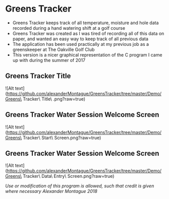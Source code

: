 # Greens Tracker

* Greens Tracker keeps track of all temperature, moisture and hole data recorded during a hand watering shift at a golf course
* Greens Tracker was created as I was tired of recording all of this data on paper, and wanted an easy way to keep track of all previous data
* The application has been used practically at my previous job as a greenskeeper at The Oakville Golf Club
* This version is a nicer graphical representation of the C program I came up with during the summer of 2017

## Greens Tracker Title 
![Alt text](https://github.com/alexanderMontague/GreensTracker/tree/master/Demo/Greens\ Tracker\ Title\ .png?raw=true)

## Greens Tracker Water Session Welcome Screen 
![Alt text](https://github.com/alexanderMontague/GreensTracker/tree/master/Demo/Greens\ Tracker\ Start\ Screen.png?raw=true)

## Greens Tracker Water Session Welcome Screen 
![Alt text](https://github.com/alexanderMontague/GreensTracker/tree/master/Demo/Greens\ Tracker\ Data\ Entry\ Screen.png?raw=true)

*Use or modification of this program is allowed, such that credit is given where necessary*
*Alexander Montague 2018*
